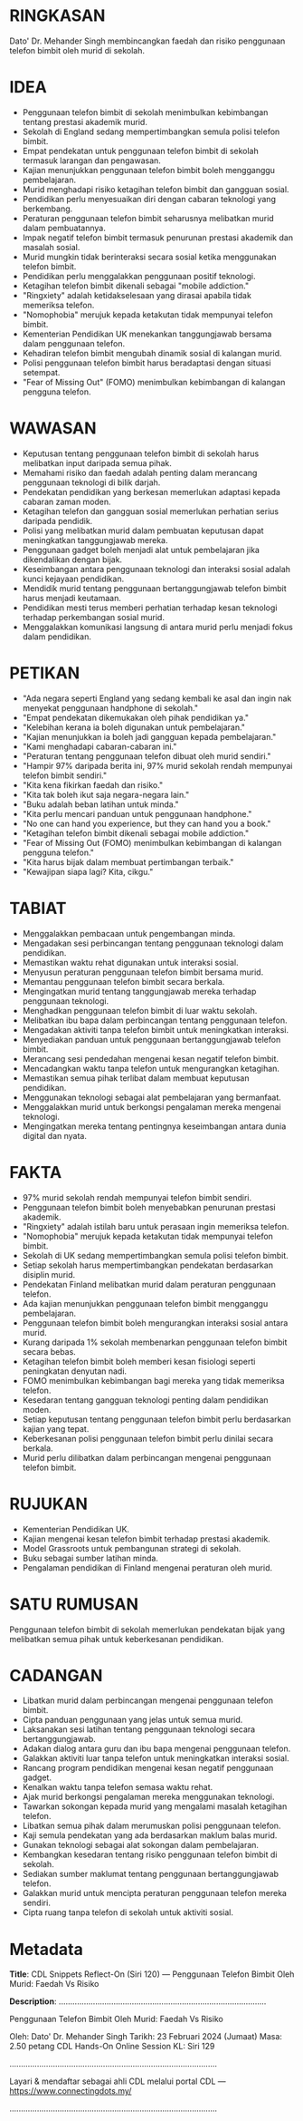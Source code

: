 # RINGKASAN
Dato' Dr. Mehander Singh membincangkan faedah dan risiko penggunaan telefon bimbit oleh murid di sekolah.

# IDEA
- Penggunaan telefon bimbit di sekolah menimbulkan kebimbangan tentang prestasi akademik murid.
- Sekolah di England sedang mempertimbangkan semula polisi telefon bimbit.
- Empat pendekatan untuk penggunaan telefon bimbit di sekolah termasuk larangan dan pengawasan.
- Kajian menunjukkan penggunaan telefon bimbit boleh mengganggu pembelajaran.
- Murid menghadapi risiko ketagihan telefon bimbit dan gangguan sosial.
- Pendidikan perlu menyesuaikan diri dengan cabaran teknologi yang berkembang.
- Peraturan penggunaan telefon bimbit seharusnya melibatkan murid dalam pembuatannya.
- Impak negatif telefon bimbit termasuk penurunan prestasi akademik dan masalah sosial.
- Murid mungkin tidak berinteraksi secara sosial ketika menggunakan telefon bimbit.
- Pendidikan perlu menggalakkan penggunaan positif teknologi.
- Ketagihan telefon bimbit dikenali sebagai "mobile addiction."
- "Ringxiety" adalah ketidakselesaan yang dirasai apabila tidak memeriksa telefon.
- "Nomophobia" merujuk kepada ketakutan tidak mempunyai telefon bimbit.
- Kementerian Pendidikan UK menekankan tanggungjawab bersama dalam penggunaan telefon.
- Kehadiran telefon bimbit mengubah dinamik sosial di kalangan murid.
- Polisi penggunaan telefon bimbit harus beradaptasi dengan situasi setempat.
- "Fear of Missing Out" (FOMO) menimbulkan kebimbangan di kalangan pengguna telefon.

# WAWASAN
- Keputusan tentang penggunaan telefon bimbit di sekolah harus melibatkan input daripada semua pihak.
- Memahami risiko dan faedah adalah penting dalam merancang penggunaan teknologi di bilik darjah.
- Pendekatan pendidikan yang berkesan memerlukan adaptasi kepada cabaran zaman moden.
- Ketagihan telefon dan gangguan sosial memerlukan perhatian serius daripada pendidik.
- Polisi yang melibatkan murid dalam pembuatan keputusan dapat meningkatkan tanggungjawab mereka.
- Penggunaan gadget boleh menjadi alat untuk pembelajaran jika dikendalikan dengan bijak.
- Keseimbangan antara penggunaan teknologi dan interaksi sosial adalah kunci kejayaan pendidikan.
- Mendidik murid tentang penggunaan bertanggungjawab telefon bimbit harus menjadi keutamaan.
- Pendidikan mesti terus memberi perhatian terhadap kesan teknologi terhadap perkembangan sosial murid.
- Menggalakkan komunikasi langsung di antara murid perlu menjadi fokus dalam pendidikan.

# PETIKAN
- "Ada negara seperti England yang sedang kembali ke asal dan ingin nak menyekat penggunaan handphone di sekolah."
- "Empat pendekatan dikemukakan oleh pihak pendidikan ya."
- "Kelebihan kerana ia boleh digunakan untuk pembelajaran."
- "Kajian menunjukkan ia boleh jadi gangguan kepada pembelajaran."
- "Kami menghadapi cabaran-cabaran ini."
- "Peraturan tentang penggunaan telefon dibuat oleh murid sendiri."
- "Hampir 97% daripada berita ini, 97% murid sekolah rendah mempunyai telefon bimbit sendiri."
- "Kita kena fikirkan faedah dan risiko."
- "Kita tak boleh ikut saja negara-negara lain."
- "Buku adalah beban latihan untuk minda."
- "Kita perlu mencari panduan untuk penggunaan handphone."
- "No one can hand you experience, but they can hand you a book."
- "Ketagihan telefon bimbit dikenali sebagai mobile addiction."
- "Fear of Missing Out (FOMO) menimbulkan kebimbangan di kalangan pengguna telefon."
- "Kita harus bijak dalam membuat pertimbangan terbaik."
- "Kewajipan siapa lagi? Kita, cikgu."

# TABIAT
- Menggalakkan pembacaan untuk pengembangan minda.
- Mengadakan sesi perbincangan tentang penggunaan teknologi dalam pendidikan.
- Memastikan waktu rehat digunakan untuk interaksi sosial.
- Menyusun peraturan penggunaan telefon bimbit bersama murid.
- Memantau penggunaan telefon bimbit secara berkala.
- Mengingatkan murid tentang tanggungjawab mereka terhadap penggunaan teknologi.
- Menghadkan penggunaan telefon bimbit di luar waktu sekolah.
- Melibatkan ibu bapa dalam perbincangan tentang penggunaan telefon.
- Mengadakan aktiviti tanpa telefon bimbit untuk meningkatkan interaksi.
- Menyediakan panduan untuk penggunaan bertanggungjawab telefon bimbit.
- Merancang sesi pendedahan mengenai kesan negatif telefon bimbit.
- Mencadangkan waktu tanpa telefon untuk mengurangkan ketagihan.
- Memastikan semua pihak terlibat dalam membuat keputusan pendidikan.
- Menggunakan teknologi sebagai alat pembelajaran yang bermanfaat.
- Menggalakkan murid untuk berkongsi pengalaman mereka mengenai teknologi.
- Mengingatkan mereka tentang pentingnya keseimbangan antara dunia digital dan nyata.

# FAKTA
- 97% murid sekolah rendah mempunyai telefon bimbit sendiri.
- Penggunaan telefon bimbit boleh menyebabkan penurunan prestasi akademik.
- "Ringxiety" adalah istilah baru untuk perasaan ingin memeriksa telefon.
- "Nomophobia" merujuk kepada ketakutan tidak mempunyai telefon bimbit.
- Sekolah di UK sedang mempertimbangkan semula polisi telefon bimbit.
- Setiap sekolah harus mempertimbangkan pendekatan berdasarkan disiplin murid.
- Pendekatan Finland melibatkan murid dalam peraturan penggunaan telefon.
- Ada kajian menunjukkan penggunaan telefon bimbit mengganggu pembelajaran.
- Penggunaan telefon bimbit boleh mengurangkan interaksi sosial antara murid.
- Kurang daripada 1% sekolah membenarkan penggunaan telefon bimbit secara bebas.
- Ketagihan telefon bimbit boleh memberi kesan fisiologi seperti peningkatan denyutan nadi.
- FOMO menimbulkan kebimbangan bagi mereka yang tidak memeriksa telefon.
- Kesedaran tentang gangguan teknologi penting dalam pendidikan moden.
- Setiap keputusan tentang penggunaan telefon bimbit perlu berdasarkan kajian yang tepat.
- Keberkesanan polisi penggunaan telefon bimbit perlu dinilai secara berkala.
- Murid perlu dilibatkan dalam perbincangan mengenai penggunaan telefon bimbit.

# RUJUKAN
- Kementerian Pendidikan UK.
- Kajian mengenai kesan telefon bimbit terhadap prestasi akademik.
- Model Grassroots untuk pembangunan strategi di sekolah.
- Buku sebagai sumber latihan minda.
- Pengalaman pendidikan di Finland mengenai peraturan oleh murid.

# SATU RUMUSAN
Penggunaan telefon bimbit di sekolah memerlukan pendekatan bijak yang melibatkan semua pihak untuk keberkesanan pendidikan.

# CADANGAN
- Libatkan murid dalam perbincangan mengenai penggunaan telefon bimbit.
- Cipta panduan penggunaan yang jelas untuk semua murid.
- Laksanakan sesi latihan tentang penggunaan teknologi secara bertanggungjawab.
- Adakan dialog antara guru dan ibu bapa mengenai penggunaan telefon.
- Galakkan aktiviti luar tanpa telefon untuk meningkatkan interaksi sosial.
- Rancang program pendidikan mengenai kesan negatif penggunaan gadget.
- Kenalkan waktu tanpa telefon semasa waktu rehat.
- Ajak murid berkongsi pengalaman mereka menggunakan teknologi.
- Tawarkan sokongan kepada murid yang mengalami masalah ketagihan telefon.
- Libatkan semua pihak dalam merumuskan polisi penggunaan telefon.
- Kaji semula pendekatan yang ada berdasarkan maklum balas murid.
- Gunakan teknologi sebagai alat sokongan dalam pembelajaran.
- Kembangkan kesedaran tentang risiko penggunaan telefon bimbit di sekolah.
- Sediakan sumber maklumat tentang penggunaan bertanggungjawab telefon.
- Galakkan murid untuk mencipta peraturan penggunaan telefon mereka sendiri.
- Cipta ruang tanpa telefon di sekolah untuk aktiviti sosial.

# Metadata
**Title**: CDL Snippets Reflect-On (Siri 120) — Penggunaan Telefon Bimbit Oleh Murid: Faedah Vs Risiko

**Description**: ...........................................................................................

Penggunaan Telefon Bimbit Oleh Murid: Faedah Vs Risiko

Oleh: Dato' Dr. Mehander Singh
Tarikh: 23 Februari 2024 (Jumaat)
Masa: 2.50 petang
CDL Hands-On Online Session KL: Siri 129

...........................................................................................

Layari & mendaftar sebagai ahli CDL melalui portal CDL — https://www.connectingdots.my/

...........................................................................................